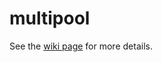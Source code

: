 multipool
=========

See the [wiki page](https://github.com/matted/multipool/wiki) for more details.